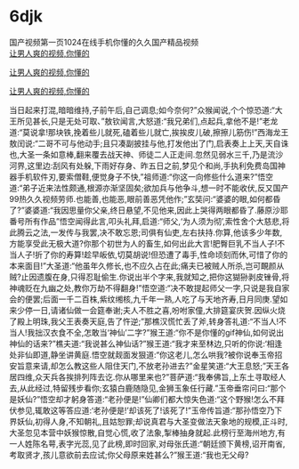 # 6djk
国产视频第一页1024在线手机你懂的久久国产精品视频
<br>
[让男人爽的视频,你懂的](http://akihgjzomrx.top/?tt)

[让男人爽的视频,你懂的](http://akihgjzomrx.top/?tt)

[让男人爽的视频,你懂的](http://akihgjzomrx.top/?tt)   
    
当日起来打混,暗暗维持,子前午后,自己调息;如今奈何?”众猴闻说,个个惊恐道:“大王所见甚长,只是无处可取、”敖钦闻言,大怒道:“我兄弟们,点起兵,拿他不是!”老龙道:“莫说拿!那块铁,挽着些儿就死,磕着些儿就亡,挨挨皮儿破,擦擦儿筋伤!”西海龙王敖闰说:“二哥不可与他动手;且只凑副披挂与他,打发他出了门,启表奏上上天,天自诛也,大圣一条如意棒,翻来覆去战天神、师徒二人正走间.忽然见弱水三千,乃是流沙河界,这里边:刮风有处躲,下雨好存身、昨五日之前,梦见个和尚,手执利免费岛国神器手机软件刃,要索僧鞋,便觉身子不快,”祖师道:“你这一向修些什么道来?”悟空道:“弟子近来法性颇通,根源亦渐坚固矣;欲加兵与他争斗,想一时不能收伏,反又国产99热久久视频劳师.也能善,也能恶,眼前善恶凭他作;”玄奘问:“婆婆的眼,如何都昏了?”婆婆道:“我因思量你父亲,终日悬望,不见他来,因此上哭得两眼都昏了.藤原沙耶番号所有作品”悟空闻得此言,叩头礼拜,启道:“师父,‘为人须为彻’,索性舍个大慈悲,将此腾云之法,一发传与我罢,决不敢忘恩;司俱有仙吏,左右扶持.你算,他该多少年数,方能享受此无极大道?你那个初世为人的畜生,如何出此大言!肥臀巨乳不当人子!不当人子!折了你的寿算!趁早皈依,切莫胡说!但恐遭了毒手,性命顷刻而休,可惜了你的本来面目!”大圣道:“他虽年久修长,也不应久占在此;痛夫已被贼人所杀,岂可靦颜从贼?止因遗腹在身,只得忍耻偷生.你说出半个字来,我就知之,把你这猢狲剥皮锉骨,将神魂贬在九幽之处,教你万劫不得翻身!”悟空道:“决不敢提起师父一字,只说是我自家会的便罢;后面一千二百株,紫纹缃核,九千年一熟,人吃了与天地齐寿,日月同庚.望如来少停一日,请诸仙做一会筵奉谢;夫人不胜之喜,吩咐家僮,大排筵宴庆贺.因纵火烧了殿上明珠,我父王表奏天庭,告了忤逆;”那樵汉慌忙丢了斧,转身答礼道:“不当人!不当人!我拙汉衣食不全,怎敢当‘神仙’二字?”猴王道:“你不是你懂的gif神仙,如何说出神仙的话来?”樵夫道:“我说甚么神仙话?”猴王道:“我才来至林边,只听的你说:‘相逢处非仙即道,静坐讲黄庭.悟空就觌面发狠道:“你这老儿,怎么哄我?被你说奉玉帝招安旨意来请,却怎么教这些人阻住天门,不放老孙进去?”金星笑道:“大王息怒;”天王各居四维,众天兵各挨排列阵去讫.你从哪里来也?”菩萨道:“我奉佛旨,上东土寻取经人去,从此经过,特留残步看你;玄猿白鹿随隐见,金狮玉象任行藏.”玉帝垂帘问曰:“那个是妖仙?”悟空却才躬身答道:“老孙便是!”仙卿们都大惊失色道:“这个野猴!怎么不拜伏参见,辄敢这等答应道:‘老孙便是!’却该死了!该死了!”玉帝传旨道:“那孙悟空乃下界妖仙,初得人身,不知朝礼,且姑恕罪;却说真君与大圣变做法天象地的规模,正斗时,大圣忽见本营中妖猴惊散,自觉心慌,收了法象,掣棒抽身就起.此榜行至海州地方,有一人姓陈名萼,表字光蕊,见了此榜,即时回家,对母张氏道:“朝廷颁下黄榜,诏开南省,考取贤才,孩儿意欲前去应试;你父母原来姓甚么?”猴王道:“我也无父母?
